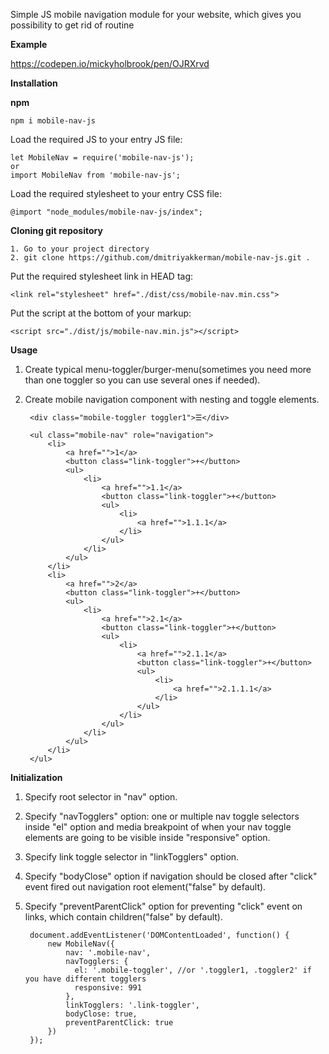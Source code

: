 Simple JS mobile navigation module for your website, which gives you possibility to get rid of routine

**Example**

https://codepen.io/mickyholbrook/pen/OJRXrvd

**Installation**

**npm**

    npm i mobile-nav-js
    
Load the required JS to your entry JS file:
    
    let MobileNav = require('mobile-nav-js');   
    or    
    import MobileNav from 'mobile-nav-js';
    
Load the required stylesheet to your entry CSS file:

    @import "node_modules/mobile-nav-js/index";
    
**Cloning git repository**

    1. Go to your project directory
    2. git clone https://github.com/dmitriyakkerman/mobile-nav-js.git .
  
  Put the required stylesheet link in HEAD tag:
  
    <link rel="stylesheet" href="./dist/css/mobile-nav.min.css">
     
    
  Put the script at the bottom of your markup: 

    <script src="./dist/js/mobile-nav.min.js"></script>      
 
**Usage**
     
1. Create typical menu-toggler/burger-menu(sometimes you need more than one toggler so you can use several ones if needed).
2. Create mobile navigation component with nesting and toggle elements. 
      
        <div class="mobile-toggler toggler1">☰</div>
        
        <ul class="mobile-nav" role="navigation">
            <li>
                <a href="">1</a>
                <button class="link-toggler">+</button>
                <ul>
                    <li>
                        <a href="">1.1</a>
                        <button class="link-toggler">+</button>
                        <ul>
                            <li>
                                <a href="">1.1.1</a>
                            </li>
                        </ul>
                    </li>
                </ul>
            </li>
            <li>
                <a href="">2</a>
                <button class="link-toggler">+</button>
                <ul>
                    <li>
                        <a href="">2.1</a>
                        <button class="link-toggler">+</button>
                        <ul>
                            <li>
                                <a href="">2.1.1</a>
                                <button class="link-toggler">+</button>
                                <ul>
                                    <li>
                                        <a href="">2.1.1.1</a>
                                    </li>
                                </ul>
                            </li>
                        </ul>
                    </li>
                </ul>
            </li>
        </ul>
         
**Initialization**

1. Specify root selector in "nav" option. 
2. Specify "navTogglers" option: one or multiple nav toggle selectors inside "el" option and media breakpoint of when your nav toggle elements are going to be visible inside "responsive" option.
3. Specify link toggle selector in "linkTogglers" option.
4. Specify "bodyClose" option if navigation should be closed after "click" event fired out navigation root element("false" by default).
5. Specify "preventParentClick" option for preventing "click" event on links, which contain children("false" by default).
 
        document.addEventListener('DOMContentLoaded', function() {
            new MobileNav({
                nav: '.mobile-nav',
                navTogglers: {
                  el: '.mobile-toggler', //or '.toggler1, .toggler2' if you have different togglers
                  responsive: 991
                },
                linkTogglers: '.link-toggler',
                bodyClose: true,
                preventParentClick: true
            })
        });